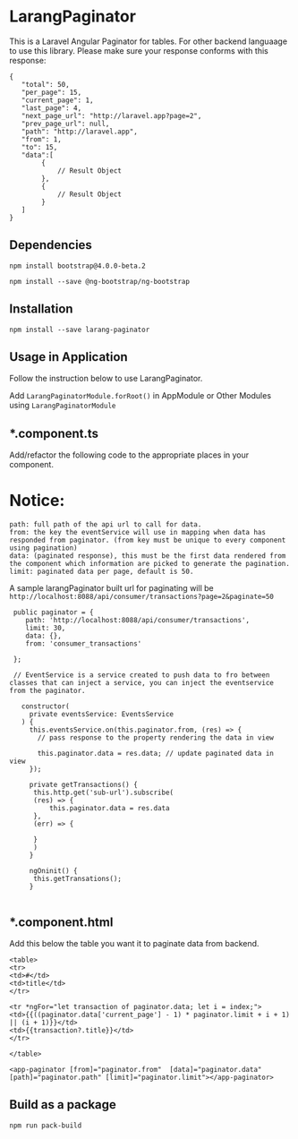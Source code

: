 # LarangPaginator

This is a Laravel Angular Paginator for tables. For other backend languaage to use this library. Please make sure your response conforms with this response: 
  
      
    {
       "total": 50,
       "per_page": 15,
       "current_page": 1,
       "last_page": 4,
       "next_page_url": "http://laravel.app?page=2",
       "prev_page_url": null,
       "path": "http://laravel.app",
       "from": 1,
       "to": 15,
       "data":[
            {
                // Result Object
            },
            {
                // Result Object
            }
       ]
    }
 
 ## Dependencies
 
 `npm install bootstrap@4.0.0-beta.2`
 
 `npm install --save @ng-bootstrap/ng-bootstrap`
 
 ## Installation
 
 `npm install --save larang-paginator`

   
## Usage in Application

Follow the instruction below to use LarangPaginator.

Add `LarangPaginatorModule.forRoot()` in AppModule or Other Modules using `LarangPaginatorModule`
  
   ## *.component.ts
   Add/refactor the following code to the appropriate places in your component.
   # Notice: 
  ```` 
  path: full path of the api url to call for data.
  from: the key the eventService will use in mapping when data has responded from paginator. (from key must be unique to every component using pagination)
  data: (paginated response), this must be the first data rendered from the component which information are picked to generate the pagination.
  limit: paginated data per page, default is 50.
  ````
  
  A sample larangPaginator built url for paginating will be `http://localhost:8088/api/consumer/transactions?page=2&paginate=50`
  
````
 public paginator = { 
    path: 'http://localhost:8088/api/consumer/transactions',
    limit: 30,
    data: {},
    from: 'consumer_transactions'
  
 };
 
 // EventService is a service created to push data to fro between classes that can inject a service, you can inject the eventservice from the paginator.
   
   constructor(
     private eventsService: EventsService
   ) {
     this.eventsService.on(this.paginator.from, (res) => {
       // pass response to the property rendering the data in view
       
       this.paginator.data = res.data; // update paginated data in view
     });
     
     private getTransactions() {
      this.http.get('sub-url').subscribe(
      (res) => {
          this.paginator.data = res.data
      },
      (err) => {
      
      }
      )
     }
     
     ngOninit() {
      this.getTransations();
     }
      
  ````
  
  ## *.component.html
  Add this below the table you want it to paginate data from backend.
  
  ````
  <table>
  <tr>
  <td>#</td>
  <td>title</td>
  </tr>
  
  <tr *ngFor="let transaction of paginator.data; let i = index;">
  <td>{{((paginator.data['current_page'] - 1) * paginator.limit + i + 1) || (i + 1)}}</td>
  <td>{{transaction?.title}}</td>
  </tr>
 
  </table>
  
 <app-paginator [from]="paginator.from"  [data]="paginator.data" [path]="paginator.path" [limit]="paginator.limit"></app-paginator>
 ````

 
## Build as a package

`npm run pack-build`


